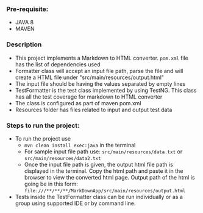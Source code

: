 ### Pre-requisite:
- JAVA 8
- MAVEN

### Description
- This project implements a Markdown to HTML converter. `pom.xml` file has the list of dependencies used
- Formatter class will accept an input file path, parse the file and will create a HTML file under "src/main/resources/output.html"
- The input file should be having the values separated by empty lines
- TestFormatter is the test class implemented by using TestNG. This class has all the test coverage for markdown to HTML converter
- The class is configured as part of maven pom.xml
- Resources folder has files related to input and output test data


### Steps to run the project:
- To run the project use
  - `mvn clean install exec:java` in the terminal 
  - For sample input file path use: `src/main/resources/data.txt` or `src/main/resources/data2.txt`
  - Once the input file path is given, the output html file path is displayed in the terminal. Copy the html path and paste it in the browser to view the converted html page. Output path of the html is going be in this form: `file:///**/**/**/MarkDownApp/src/main/resources/output.html`
- Tests inside the TestFormatter class can be run individually or as a group using supported IDE or by command line.
